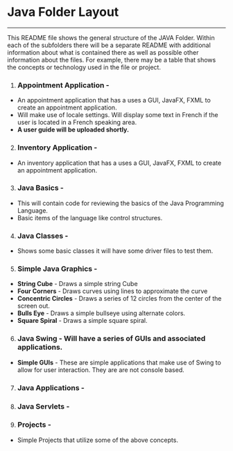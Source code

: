# Java Folder Layout 
***
<p>This README file shows the general structure of the JAVA Folder.  Within each of the subfolders there will be a separate README with additional information about what is contained there as well as possible other information about the files. For example,  there may be a table that shows the concepts or technology used in the file or project.  
<p/>

1. ### Appointment Application - 
  * An appointment application that has a uses a GUI, JavaFX, FXML to create an appointment application. 
  * Will make use of locale settings.  Will display some text in French if the user is located in a French speaking area.
  * <b> A user guide will be uploaded shortly. </b>
2. ### Inventory Application - 
  * An inventory application that has a uses a GUI, JavaFX, FXML to create an appointment application. 
3. ### Java Basics - 
 * This will contain code for reviewing the basics of the Java Programming Language.
 * Basic items of the language like control structures.
4. ### Java Classes -
 *  Shows some basic classes it will have some driver files to test them.
5. ### Simple Java Graphics -
 * **String Cube**  - Draws a simple string Cube
 * **Four Corners**  - Draws curves using lines to approximate the curve
 * **Concentric Circles** - Draws a series of 12 circles from the center of the screen out.
 * **Bulls Eye** -  Draws a simple bullseye using alternate colors.
 * **Square Spiral** - Draws a simple square spiral.
6. ### Java Swing -  Will have a series of GUIs and associated applications.
* **Simple GUIs** -  These are simple applications that make use of Swing to allow for user interaction.  They are are not console based.
7. ### Java Applications -
8. ### Java Servlets - 
9. ### Projects -
 * Simple Projects that utilize some of the above concepts.
